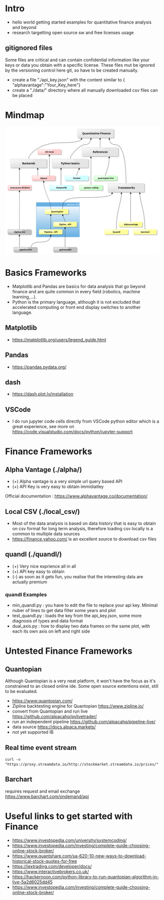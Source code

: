 # Intro
* hello world getting started examples for quantitative finance analysis and beyond
* research targetting open source sw and free licenses usage

## gitignored files
Some files are critical and can contain confidential information like your keys or data you obtain with a specific license. These files mut be ignored by the versioning control here git, so have to be created manually.
* create a file "./api_key.json" with the content similar to     { "alphavantage":"Your_Key_here"}
* create a "./data/" directory where all manually downloaded csv files can be placed

# Mindmap
<img src="media/mindmap.svg" width="800">

# Basics Frameworks
* Matplotlib and Pandas are basics for data analysis that go beyond finance and are quite common in every field (robotics, machine learning,...).
* Python is the primary language, although it is not excluded that accelerated computing or front end display switches to another language.
## Matplotlib
* https://matplotlib.org/users/legend_guide.html
## Pandas
* https://pandas.pydata.org/
## dash
* https://dash.plot.ly/installation

## VSCode
* I do run jupyter code cells directly from VSCode python editor which is a great experience, see more on https://code.visualstudio.com/docs/python/jupyter-support

# Finance Frameworks

## Alpha Vantage (./alpha/)
* (+) Alpha vantage is a very simple url query based API
* (+) API Key is very easy to obtain immidiatley

Official documentation : https://www.alphavantage.co/documentation/

## Local CSV (./local_csv/)
* Most of the data analysis is based on data history that is easy to obtain on csv format for long term analysis, therefore loading csv locally is a common to multiple data sources
* https://finance.yahoo.com/ is an excellent source to download csv files

## quandl (./quandl/)
* (+) Very nice exprience all in all
* (+) API key easy to obtain
* (-) as soon as it gets fun, you realise that the interesting data are actually premium
### quandl Examples
* min_quandl.py : you have to edit the file to replace your api key. Minimal nuber of lines to get data filter some years and plot
* test_quandl.py : loads the key from the api_key.json, some more diagnosis of types and data format
* dual_axis.py : how to display two data frames on the same plot, with each its own axis on left and right side

# Untested Finance Frameworks

## Quantopian
Although Quantopian is a very neat platform, it won't have the focus as it's constrained to an closed online ide. Some open source extentions exist, still to be evaluated.
* https://www.quantopian.com/
* Zipline backtesting engine for Quantopian https://www.zipline.io/
* convert from Quantopian and run live https://github.com/alpacahq/pylivetrader/
* run an independent pipeline https://github.com/alpacahq/pipeline-live/
* data source https://docs.alpaca.markets/
* not yet supported IB

## Real time event stream
    curl -v "https://proxy.streamdata.io/http://stockmarket.streamdata.io/prices/"

## Barchart
requires request and email exchange https://www.barchart.com/ondemand/api


# Useful links to get started with Finance
* https://www.investopedia.com/university/systemcoding/
* https://www.investopedia.com/investing/complete-guide-choosing-online-stock-broker/
* https://www.quantshare.com/sa-620-10-new-ways-to-download-historical-stock-quotes-for-free
* https://iextrading.com/developer/docs/
* https://www.interactivebrokers.co.uk/
* https://hackernoon.com/python-library-to-run-quantopian-algorithm-in-live-5a2d6025dd45
* https://www.investopedia.com/investing/complete-guide-choosing-online-stock-broker/


